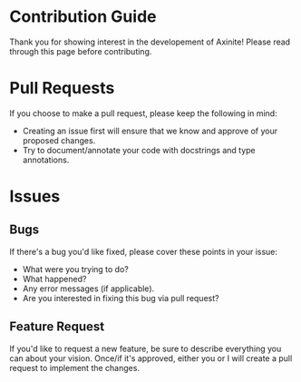# Contribution Guide
Thank you for showing interest in the developement of Axinite!
Please read through this page before contributing.
# Pull Requests
If you choose to make a pull request, please keep the following in mind:
- Creating an issue first will ensure that we know and approve of your proposed changes.
- Try to document/annotate your code with docstrings and type annotations.
# Issues
## Bugs
If there's a bug you'd like fixed, please cover these points in your issue:
- What were you trying to do?
- What happened?
- Any error messages (if applicable).
- Are you interested in fixing this bug via pull request?
## Feature Request
If you'd like to request a new feature, be sure to describe everything you can about your vision.
Once/if it's approved, either you or I will create a pull request to implement the changes.
